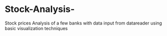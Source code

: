 # Stock-Analysis-
Stock prices Analysis of  a few banks with data input from datareader using basic visualization techniques
